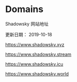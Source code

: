 # Domains
Shadowsky 网站地址

更新日期： 2019-10-18

https://www.shadowsky.xyz

https://www.shadowsky.stream

https://www.shadowsky.icu

https://www.shadowsky.world
